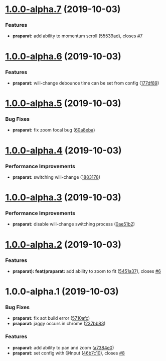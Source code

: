 # [1.0.0-alpha.7](https://github.com/itigoore01/praparat/compare/v1.0.0-alpha.6@alpha...v1.0.0-alpha.7@alpha) (2019-10-03)


### Features

* **praparat:** add ability to momentum scroll ([55539ad](https://github.com/itigoore01/praparat/commit/55539ad)), closes [#7](https://github.com/itigoore01/praparat/issues/7)

# [1.0.0-alpha.6](https://github.com/itigoore01/praparat/compare/v1.0.0-alpha.5@alpha...v1.0.0-alpha.6@alpha) (2019-10-03)


### Features

* **praparat:** will-change debounce time can be set from config ([177df89](https://github.com/itigoore01/praparat/commit/177df89))

# [1.0.0-alpha.5](https://github.com/itigoore01/praparat/compare/v1.0.0-alpha.4@alpha...v1.0.0-alpha.5@alpha) (2019-10-03)


### Bug Fixes

* **praparat:** fix zoom focal bug ([60a8eba](https://github.com/itigoore01/praparat/commit/60a8eba))

# [1.0.0-alpha.4](https://github.com/itigoore01/praparat/compare/v1.0.0-alpha.3@alpha...v1.0.0-alpha.4@alpha) (2019-10-03)


### Performance Improvements

* **praparat:** switching will-change ([1883178](https://github.com/itigoore01/praparat/commit/1883178))

# [1.0.0-alpha.3](https://github.com/itigoore01/praparat/compare/v1.0.0-alpha.2@alpha...v1.0.0-alpha.3@alpha) (2019-10-03)


### Performance Improvements

* **praparat:** disable will-change switching process ([0ae51b2](https://github.com/itigoore01/praparat/commit/0ae51b2))

# [1.0.0-alpha.2](https://github.com/itigoore01/praparat/compare/v1.0.0-alpha.1@alpha...v1.0.0-alpha.2@alpha) (2019-10-03)


### Features

* **praparat): feat(praparat:** add ability to zoom to fit ([5451a37](https://github.com/itigoore01/praparat/commit/5451a37)), closes [#6](https://github.com/itigoore01/praparat/issues/6)

# 1.0.0-alpha.1 (2019-10-03)


### Bug Fixes

* **praparat:** fix aot build error ([5710afc](https://github.com/itigoore01/praparat/commit/5710afc))
* **praparat:** jaggy occurs in chrome ([237bb83](https://github.com/itigoore01/praparat/commit/237bb83))


### Features

* **praparat:** add ability to pan and zoom ([a7384e0](https://github.com/itigoore01/praparat/commit/a7384e0))
* **praparat:** set config with @Input ([46b7c10](https://github.com/itigoore01/praparat/commit/46b7c10)), closes [#8](https://github.com/itigoore01/praparat/issues/8)
